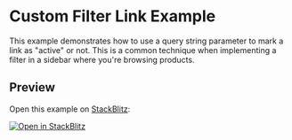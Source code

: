 # Custom Filter Link Example

This example demonstrates how to use a query string parameter to mark a link as "active" or not. This is a common technique when implementing a filter in a sidebar where you're browsing products.

## Preview

Open this example on [StackBlitz](https://stackblitz.com):

[![Open in StackBlitz](https://developer.stackblitz.com/img/open_in_stackblitz.svg)](https://stackblitz.com/github/remix-run/react-router/tree/v6.0.0-beta.8/examples/custom-filter-link?file=src/App.tsx)
